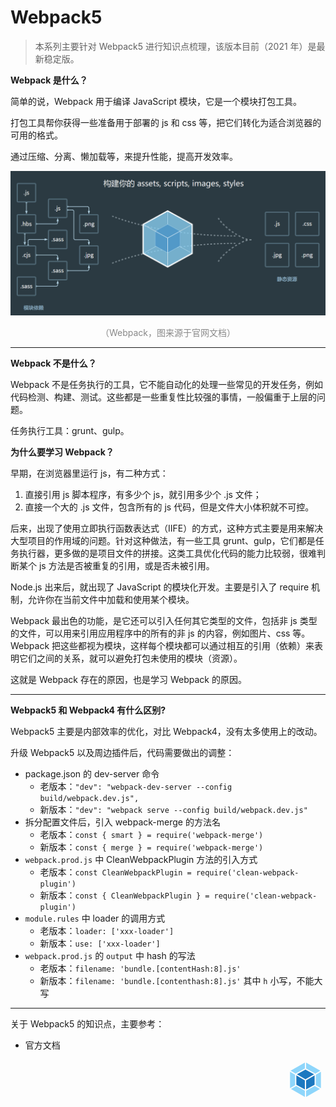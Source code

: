 # Webpack5

> 本系列主要针对 Webpack5 进行知识点梳理，该版本目前（2021 年）是最新稳定版。

**Webpack 是什么？**

简单的说，Webpack 用于编译 JavaScript 模块，它是一个模块打包工具。

打包工具帮你获得一些准备用于部署的 js 和 css 等，把它们转化为适合浏览器的可用的格式。

通过压缩、分离、懒加载等，来提升性能，提高开发效率。

<div style="text-align: center;">
  <img src="./assets/webpack.png" alt="Webpack">
  <p style="text-align: center; color: #888;">（Webpack，图来源于官网文档）</p>
</div>

<hr>

**Webpack 不是什么？**

Webpack 不是任务执行的工具，它不能自动化的处理一些常见的开发任务，例如代码检测、构建、测试。这些都是一些重复性比较强的事情，一般偏重于上层的问题。

任务执行工具：grunt、gulp。

**为什么要学习 Webpack？**

早期，在浏览器里运行 js，有二种方式：

1. 直接引用 js 脚本程序，有多少个 js，就引用多少个 .js 文件；
2. 直接一个大的 .js 文件，包含所有的 js 代码，但是文件大小体积就不可控。

后来，出现了使用立即执行函数表达式（IIFE）的方式，这种方式主要是用来解决大型项目的作用域的问题。针对这种做法，有一些工具 grunt、gulp，它们都是任务执行器，更多做的是项目文件的拼接。这类工具优化代码的能力比较弱，很难判断某个 js 方法是否被重复的引用，或是否未被引用。

Node.js 出来后，就出现了 JavaScript 的模块化开发。主要是引入了 require 机制，允许你在当前文件中加载和使用某个模块。

Webpack 最出色的功能，是它还可以引入任何其它类型的文件，包括非 js 类型的文件，可以用来引用应用程序中的所有的非 js 的内容，例如图片、css 等。Webpack 把这些都视为模块，这样每个模块都可以通过相互的引用（依赖）来表明它们之间的关系，就可以避免打包未使用的模块（资源）。

这就是 Webpack 存在的原因，也是学习 Webpack 的原因。

<hr>

**Webpack5 和 Webpack4 有什么区别?**

Webpack5 主要是内部效率的优化，对比 Webpack4，没有太多使用上的改动。

升级 Webpack5 以及周边插件后，代码需要做出的调整：

* package.json 的 dev-server 命令
  * 老版本：`"dev": "webpack-dev-server --config build/webpack.dev.js",`
  * 新版本：`"dev": "webpack serve --config build/webpack.dev.js"`
* 拆分配置文件后，引入 webpack-merge 的方法名
  * 老版本：`const { smart } = require('webpack-merge')`
  * 新版本：`const { merge } = require('webpack-merge')`
* `webpack.prod.js` 中 CleanWebpackPlugin 方法的引入方式
  * 老版本：`const CleanWebpackPlugin = require('clean-webpack-plugin')`
  * 新版本：`const { CleanWebpackPlugin } = require('clean-webpack-plugin')`
* `module.rules` 中 loader 的调用方式
  * 老版本：`loader: ['xxx-loader']`
  * 新版本：`use: ['xxx-loader']`
* `webpack.prod.js` 的 `output` 中 hash 的写法
  * 老版本：`filename: 'bundle.[contentHash:8].js'`
  * 新版本：`filename: 'bundle.[contenthash:8].js'` 其中 `h` 小写，不能大写

<hr>

关于 Webpack5 的知识点，主要参考： 

* 官方文档

<div style="text-align: right">
  <svg t="1622560522153" class="icon" viewBox="0 0 1024 1024" version="1.1" xmlns="http://www.w3.org/2000/svg" p-id="3671" width="64" height="64"><path d="M882.23288889 749.45422222L526.90488889 950.38577778V793.94133333l221.41155556-121.856 133.91644444 77.36888889z m24.34844444-22.07288889V307.08622222l-129.93422222 75.09333333v270.22222223l129.93422222 74.97955555z m-766.17955555 22.07288889l355.328 201.04533333V793.94133333L274.20444445 672.08533333l-133.80266667 77.36888889zM116.05333333 727.38133333V307.08622222l129.93422222 75.09333333v270.22222223L116.05333333 727.38133333z m15.24622222-447.60177778l364.43022223-206.16533333v151.32444445L262.144 353.39377778l-1.82044445 1.024c0 0.11377778-129.024-74.63822222-129.024-74.63822223z m760.03555556 0L526.90488889 73.728v151.32444445l233.472 128.34133333 1.82044444 1.024 129.13777778-74.63822223z" fill="#8ED6FB" p-id="3672"></path><path d="M495.72977778 758.21511111l-218.45333333-120.14933333V400.15644445l218.45333333 126.17955555v231.87911111z m31.17511111 0l218.45333333-120.03555556V400.15644445l-218.45333333 126.17955555v231.87911111zM291.95377778 372.62222222l219.24977777-120.49066667L730.45333333 372.62222222 511.31733333 499.25688889 291.95377778 372.62222222z" fill="#1C78C0" p-id="3673"></path></svg>
</div>
